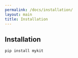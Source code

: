 ```yaml
---
permalink: /docs/installation/
layout: main
title: Installation
---
```




## Installation

```sh
pip install mykit
```